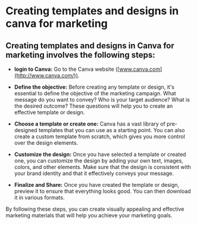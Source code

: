  # Creating templates and designs in canva for marketing


## Creating templates and designs in Canva for marketing involves the following steps:


*  **login to Canva:**  Go to the Canva website ([www.canva.com](http://www.canva.com/)).

* **Define the objective:** Before creating any template or design, it's essential to define the objective of the marketing campaign. What message do you want to convey? Who is your target audience? What is the desired outcome? These questions will help you to create an effective template or design.

* **Choose a template or create one:** Canva has a vast library of pre-designed templates that you can use as a starting point. You can also create a custom template from scratch, which gives you more control over the design elements.

* **Customize the design:** Once you have selected a template or created one, you can customize the design by adding your own text, images, colors, and other elements. Make sure that the design is consistent with your brand identity and that it effectively conveys your message.

* **Finalize and Share:** Once you have created the template or design, preview it to ensure that everything looks good. You can then download it in various formats.

By following these steps, you can create visually appealing and effective marketing materials that will help you achieve your marketing goals.
